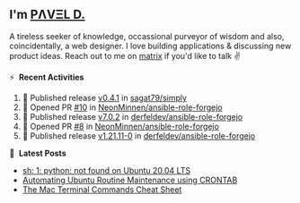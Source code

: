 ## I'm [PΛVΞL D.][homepage]

A tireless seeker of knowledge, occassional purveyor of wisdom and also, coincidentally, a web designer. I love building applications & discussing new product ideas. Reach out to me on [matrix][matrixto] if you'd like to talk ✌️


[homepage]: https://l.dimov.xyz/page?ref=github.com
[matrixto]: https://l.dimov.xyz/matrix?ref=github.com
[github]: https://l.dimov.xyz/github?ref=github.com

:zap: &nbsp;**Recent Activities**
  
<!--START_SECTION:activity-->
1. 🚀 Published release [v0.4.1](https://github.com/sagat79/simply/releases/tag/v0.4.1-0) in [sagat79/simply](https://github.com/sagat79/simply)
2. 💪 Opened PR [#10](https://github.com/NeonMinnen/ansible-role-forgejo/pull/10) in [NeonMinnen/ansible-role-forgejo](https://github.com/NeonMinnen/ansible-role-forgejo)
3. 🚀 Published release [v7.0.2](https://github.com/derfeldev/ansible-role-forgejo/releases/tag/v7.0.2) in [derfeldev/ansible-role-forgejo](https://github.com/derfeldev/ansible-role-forgejo)
4. 💪 Opened PR [#8](https://github.com/NeonMinnen/ansible-role-forgejo/pull/8) in [NeonMinnen/ansible-role-forgejo](https://github.com/NeonMinnen/ansible-role-forgejo)
5. 🚀 Published release [v1.21.11-0](https://github.com/derfeldev/ansible-role-forgejo/releases/tag/v1.21.11-0) in [derfeldev/ansible-role-forgejo](https://github.com/derfeldev/ansible-role-forgejo)
<!--END_SECTION:activity-->

📑 &nbsp;**Latest Posts**

<!-- DIMOV-POST-LIST:START -->
- [sh: 1: python: not found on Ubuntu 20.04 LTS](https://www.dimov.xyz/sh-1-python-not-found/)
- [Automating Ubuntu Routine Maintenance using CRONTAB](https://www.dimov.xyz/automating-ubuntu-routine-maintenance-using-crontab/)
- [The Mac Terminal Commands Cheat Sheet](https://www.dimov.xyz/the-mac-terminal-commands-cheat-sheet/)
<!-- DIMOV-POST-LIST:END -->

